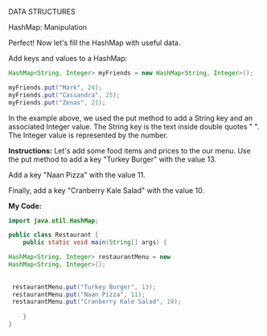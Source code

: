 DATA STRUCTURES

HashMap: Manipulation

Perfect! Now let's fill the HashMap with useful data.

Add keys and values to a HashMap:
```java
HashMap<String, Integer> myFriends = new HashMap<String, Integer>();

myFriends.put("Mark", 24);
myFriends.put("Cassandra", 25);
myFriends.put("Zenas", 21);
```
In the example above, we used the put method to add a String key and an associated Integer value. The String key is the text inside double quotes " ". The Integer value is represented by the number.

**Instructions:**
Let's add some food items and prices to the our menu. Use the put method to add a key "Turkey Burger" with the value 13.

Add a key "Naan Pizza" with the value 11.

Finally, add a key "Cranberry Kale Salad" with the value 10.

**My Code:**
```java
import java.util.HashMap;

public class Restaurant {
	public static void main(String[] args) {

HashMap<String, Integer> restaurantMenu = new
HashMap<String, Integer>();
    
    
 restaurantMenu.put("Turkey Burger", 13);
 restaurantMenu.put("Naan Pizza", 11);
 restaurantMenu.put("Cranberry Kale Salad", 10);
   
	}
}
```
